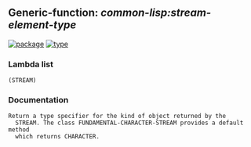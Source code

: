 ## Generic-function: ***common-lisp:stream-element-type***
[![package](https://img.shields.io/badge/Package-COMMON--LISP-5f9ea0.svg?style=social&colorA=999999)](../) [![type](https://img.shields.io/badge/Type-Generic--Function-5f9ea0.svg?style=social&colorA=999999)](../#generic-function) 
### Lambda list
```
(STREAM)
```
### Documentation
```
Return a type specifier for the kind of object returned by the
  STREAM. The class FUNDAMENTAL-CHARACTER-STREAM provides a default method
  which returns CHARACTER.
```
